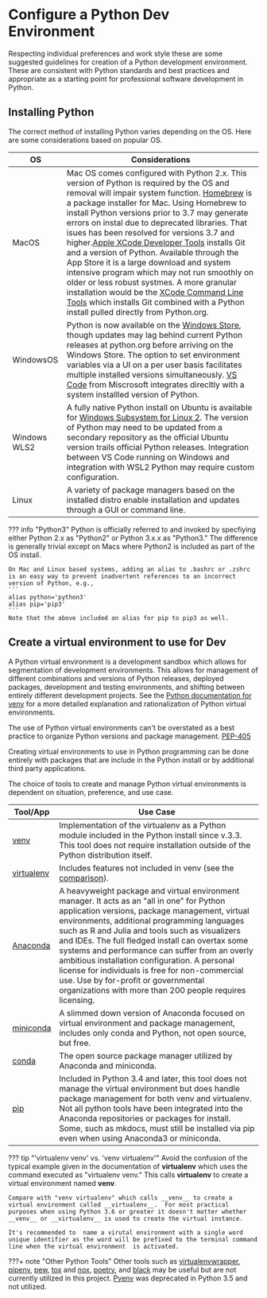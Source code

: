 # Configure a Python Dev Environment

Respecting individual preferences and work style these are some suggested guidelines  for creation of a Python development environment.  These are consistent with Python standards and best practices and appropriate as a starting point for professional software development in Python.  

<!-- _Important items for consideration include:_
- Installation of Python
- Use of virtual environments for project and application segmentation.
- Including resources for:
    - Style checking against PEP8
    - Test drive-development including unit tests from the beginning.
    - Include documentation using __docstrings__ while coding.
- Including Docker and flask
- Incorporating Test Drive Development as a matter of practice.
- Logging
- Editors and other IDEs
- Links to additional resources. -->


## Installing Python

The correct method of installing Python varies depending on the OS.  Here are some considerations based on popular OS.

OS | Considerations
----------- | -----------
MacOS | Mac OS comes configured with Python 2.x. This version of Python is required by the OS and removal will impair system function.  [Homebrew](https://brew.sh) is a package installer for Mac. Using Homebrew  to install Python versions prior to 3.7 may generate errors on  instal due to deprecated libraries.  That isues has been resolved for versions 3.7 and higher.[Apple XCode Developer Tools](https://developer.apple.com/xcode/) installs Git and a version of Python.  Available through the App Store it is a large download and system intensive program which may not run smoothly on older or less robust systmes.  A more granular installation would be the [XCode Command Line Tools](https://mac.install.guide/commandlinetools/4.html) which installs Git combined with a Python install pulled directly from Python.org.      
WindowsOS | Python is now available on the [Windows Store](https://www.microsoft.com/en-us/store/apps/windows), though updates may lag behind current Python releases at python.org before arriving on the Windows Store.  The option to set environment variables via a UI on a per user basis facilitates multiple installed versions simultaneously.  [VS Code](https://code.visualstudio.com/) from Miscrosoft integrates direcltly with a system installled version of Python.
Windows WLS2 | A fully native Python install on Ubuntu is available for [Windows Subsystem for Linux 2](https://docs.microsoft.com/en-us/windows/wsl/install).  The version of Python may need to be updated from a secondary repository as the official Ubuntu version trails official Python releases.  Integration between VS Code running on Windows and integration with WSL2 Python may require custom configuration.
Linux | A variety of package managers based on the installed distro enable installation and updates through a GUI or command line.

??? info "Python3"
    Python is officially referred to and invoked by specfiying either Python 2.x as  "Python2" or Python 3.x.x as "Python3."  The difference is generally trivial except on Macs where Python2 is included as part of the OS install.  

    On Mac and Linux based systems, adding an alias to .bashrc or .zshrc is an easy way to prevent inadvertent references to an incorrect version of Python, e.g.,
    ```
    alias python='python3'
    alias pip='pip3'
    ```
    Note that the above included an alias for pip to pip3 as well.  



## Create a virtual environment to use for Dev

A Python virtual environment is a development sandbox which allows for segmentation of development environments. This allows for management of different combinations and versions of Python releases, deployed packages, development and testing environments, and shifting between entirely different development projects. See the [Python documentation for venv](https://docs.python.org/3/library/venv.html) for a more detailed explanation and rationalization of Python virtual environments.

The use of Python virtual environments can't be overstated as a best practice to organize Python versions and package management. [PEP-405](https://www.python.org/dev/peps/pep-0405/)

Creating virtual environments to use in Python programming can be done entirely with packages that are include in the Python install or by additional third party applications.    

The choice of tools to create and manage Python virtual environments is dependent on situation, preference, and use case.  

| Tool/App | Use Case |
------------ | ------------
| [venv](https://docs.python.org/3/library/venv.html) | Implementation of the virtualenv as a Python module included in the Python install since v.3.3.  This tool does not require installation outside of the Python distribution itself.  |
| [virtualenv](https://virtualenv.pypa.io/en/latest/index.html) | Includes features not included in venv (see the [comparison](https://virtualenv.pypa.io/en/latest/index.html)). |  
| [Anaconda](https://www.anaconda.com/)  | A heavyweight package and virtual environment manager.  It acts as an "all in one" for Python application versions, package management, virtual environments, additional programming languages such as R and Julia and tools such as visualizers and IDEs. The full fledged install can overtax some systems and performance can suffer from an overly ambitious installation configuration. A personal license for individuals is free for non-commercial use.  Use by for-profit or governmental organizations with more than 200 people requires licensing. |
| [miniconda](https://docs.conda.io/en/latest/miniconda.html) | A slimmed down version of Anaconda focused on virtual environment and package management, includes only conda and Python, not open source, but free. |
| [conda](https://docs.conda.io/en/latest/) | The open source package manager utilized by Anaconda and miniconda. |
| [pip](https://pip.pypa.io/en/stable/) | Included in Python 3.4 and later, this tool does not manage the virtual environment but does handle package management for both venv and virtualenv. Not all python tools have been integrated into the Anaconda repositories or packages for install.  Some, such as mkdocs, must still be installed via pip even when using Anaconda3 or miniconda.  

??? tip "'virtualenv venv' vs. 'venv virtualenv'"
    Avoid the confusion of the typical example given in the documentation of __virtualenv__ which uses the command executed as "virtualenv venv." This calls __virtualenv__ to create a virtual environment named __venv__.  

    Compare with "venv virtualenv" which calls __venv__ to create a virtual environment called __virtualenv__.  For most practical purposes when using Python 3.6 or greater it doesn't matter whether __venv__ or __virtualenv__ is used to create the virtual instance.

    It's recommended to  name a virutal environment with a single word unique identifier as the word will be prefixed to the terminal command line when the virtual environment  is activated. 

 



???+ note "Other Python Tools"
    Other tools such as [virtualenvwrapper](https://virtualenvwrapper.readthedocs.io/en/latest/), [pipenv](https://pipenv.pypa.io/en/latest/), [pew](https://github.com/berdario/pew), [tox](https://tox.wiki/en/latest/) and [nox](https://nox.thea.codes/en/stable/), [poetry](https://python-poetry.org/), and [black](https://black.readthedocs.io/en/stable/) may be useful but are not currently utilized in this project.  [Pyenv](https://github.com/pyenv) was deprecated in Python 3.5 and not utilized.





<br/>
<br/>
<br/>
